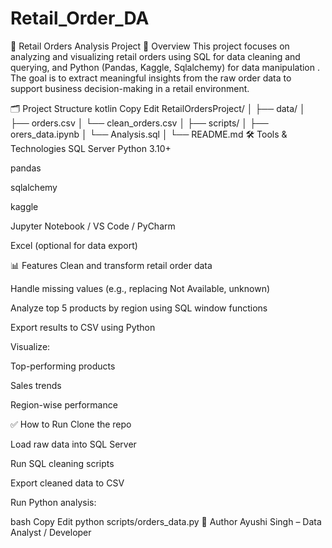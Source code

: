 # Retail_Order_DA
🛒 Retail Orders Analysis Project
📌 Overview
This project focuses on analyzing and visualizing retail orders using SQL for data cleaning and querying, and Python (Pandas, Kaggle, Sqlalchemy) for data manipulation . The goal is to extract meaningful insights from the raw order data to support business decision-making in a retail environment.

🗂️ Project Structure
kotlin
Copy
Edit
RetailOrdersProject/
│
├── data/
│   ├── orders.csv
│   └── clean_orders.csv
│
├── scripts/
│   ├── orers_data.ipynb
│   └── Analysis.sql
│
└── README.md
🛠️ Tools & Technologies
SQL Server 
Python 3.10+

pandas

sqlalchemy

kaggle

Jupyter Notebook / VS Code / PyCharm

Excel (optional for data export)

📊 Features
Clean and transform retail order data

Handle missing values (e.g., replacing Not Available, unknown)

Analyze top 5 products by region using SQL window functions

Export results to CSV using Python

Visualize:

Top-performing products

Sales trends

Region-wise performance

✅ How to Run
Clone the repo

Load raw data into SQL Server

Run SQL cleaning scripts

Export cleaned data to CSV

Run Python analysis:

bash
Copy
Edit
python scripts/orders_data.py
📌 Author
Ayushi Singh – Data Analyst / Developer
